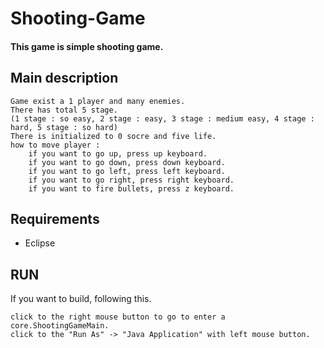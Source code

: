 # Shooting-Game
#### This game is simple shooting game.

## Main description
    
    Game exist a 1 player and many enemies.
    There has total 5 stage. 
    (1 stage : so easy, 2 stage : easy, 3 stage : medium easy, 4 stage : hard, 5 stage : so hard) 
    There is initialized to 0 socre and five life.
    how to move player : 
        if you want to go up, press up keyboard.
        if you want to go down, press down keyboard.
        if you want to go left, press left keyboard.
        if you want to go right, press right keyboard.
        if you want to fire bullets, press z keyboard.
               
## Requirements

- Eclipse

## RUN

If you want to build, following this.

    click to the right mouse button to go to enter a core.ShootingGameMain.
    click to the "Run As" -> "Java Application" with left mouse button.
